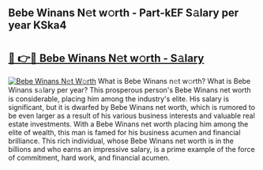## Bebe Winans N𝚎t w𝚘rth - Part-kEF S𝚊lary per year KSka4

# <h2><a href="http://gc2nylm.nevu.top/?p=Bebe+Winans">🔗 👉🔴 Bebe Winans N𝚎t w𝚘rth - S𝚊lary</a></h2>

[![Bebe Winans N𝚎t W𝚘rth](https://i.imgur.com/Oavwk0R.jpeg)](http://gc2nylm.nevu.top/?p=Bebe+Winans)
What is Bebe Winans n𝚎t w𝚘rth? What is Bebe Winans s𝚊lary per year?
This prosperous person's Bebe Winans net worth is considerable, placing him among the industry's elite. His salary is significant, but it is dwarfed by Bebe Winans net worth, which is rumored to be even larger as a result of his various business interests and valuable real estate investments. With a Bebe Winans net worth placing him among the elite of wealth, this man is famed for his business acumen and financial brilliance. This rich individual, whose Bebe Winans net worth is in the billions and who earns an impressive salary, is a prime example of the force of commitment, hard work, and financial acumen.
